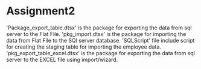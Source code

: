 # Assignment2

'Package_export_table.dtsx' is the package for exporting the data from sql server to the Flat File.
'pkg_import.dtsx' is the package for importing the data from Flat File to the SQl server database.
'SQLScript' file include script for creating the staging table for importing the employee data.
'pkg_export_table_excel.dtsx' is the package for exporting the data from sql server to the EXCEL file using import/wizard.

